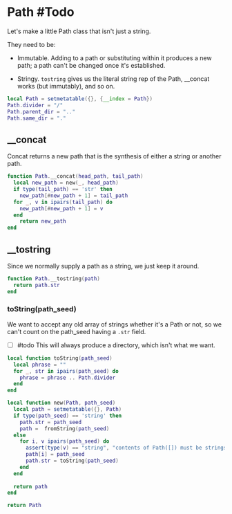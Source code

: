 # Path #Todo

Let's make a little Path class that isn't just a string.


They need to be:


-  Immutable. Adding to a path or substituting within it
   produces a new path; a path can't be changed once it's
   established. 


-  Stringy.  ``tostring`` gives us the literal string rep of
   the Path, __concat works (but immutably), and so on.

```lua
local Path = setmetatable({}, {__index = Path})
Path.divider = "/"
Path.parent_dir = ".."
Path.same_dir = "."
```
## __concat

Concat returns a new path that is the synthesis of either a
string or another path.

```lua
function Path.__concat(head_path, tail_path)
  local new_path = new(_, head_path)
  if type(tail_path) == 'str' then
    new_path[#new_path + 1] = tail_path
  for _, v in ipairs(tail_path) do
    new_path[#new_path + 1] = v
  end
    return new_path
end
```
## __tostring

Since we normally supply a path as a string, we just keep it around.

```lua
function Path.__tostring(path)
  return path.str
end
```
### toString(path_seed)

We want to accept any old array of strings whether it's a Path or not,
so we can't count on the path_seed having a ``.str`` field.


- [ ] #todo  This will always produce a directory, which isn't what
             we want. 

```lua
local function toString(path_seed)
  local phrase = ""
  for _, str in ipairs(path_seed) do
    phrase = phrase .. Path.divider
  end
end
```
```lua
local function new(Path, path_seed)
  local path = setmetatable({}, Path)
  if type(path_seed) == 'string' then
    path.str = path_seed
    path =  fromString(path_seed)
  else
    for i, v ipairs(path_seed) do
      assert(type(v) == "string", "contents of Path([]) must be strings")
      path[i] = path_seed
      path.str = toString(path_seed)
    end
  end
  
  return path
end

return Path
```
